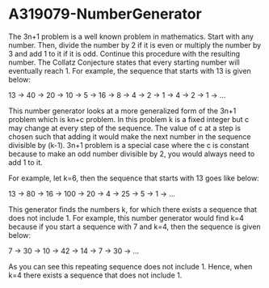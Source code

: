 # A319079-NumberGenerator
The 3n+1 problem is a well known problem in mathematics. Start with any number. Then, divide the number by 2 if it is even or multiply the number by 3 and add 1 to it if it is odd. Continue this procedure with the resulting number. The Collatz Conjecture states that every starting number will eventually reach 1. For example, the sequence that starts with 13 is given below:

13 -> 40 -> 20 -> 10 -> 5 -> 16 -> 8 -> 4 -> 2 -> 1 -> 4 -> 2 -> 1 -> ...

This number generator looks at a more generalized form of the 3n+1 problem which is kn+c problem. In this problem k is a fixed integer but c may change at every step of the sequence. The value of c at a step is chosen such that adding it would make the next number in the sequence divisible by (k-1). 3n+1 problem is a special case where the c is constant because to make an odd number divisible by 2, you would always need to add 1 to it.

For example, let k=6, then the sequence that starts with 13 goes like below:

13 -> 80 -> 16 -> 100 -> 20 -> 4 -> 25 -> 5 -> 1 -> ...

This generator finds the numbers k, for which there exists a sequence that does not include 1. For example, this number generator would find k=4 because if you start a sequence with 7 and k=4, then the sequence is given below:

7 -> 30 -> 10 -> 42 -> 14 -> 7 -> 30 -> ...

As you can see this repeating sequence does not include 1. Hence, when k=4 there exists a sequence that does not include 1.
